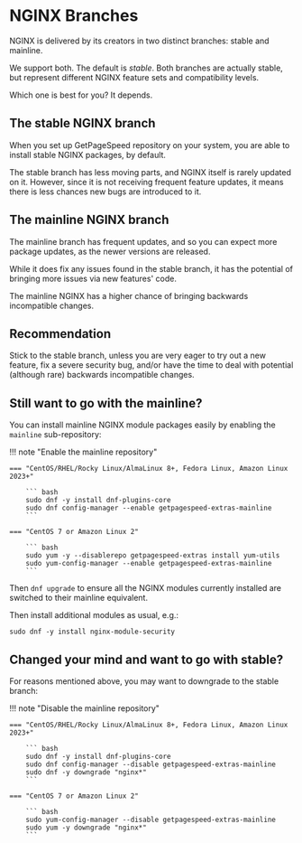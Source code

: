 # NGINX Branches

NGINX is delivered by its creators in two distinct branches: stable and mainline.

We support both. The default is *stable*.
Both branches are actually stable, but represent different NGINX feature sets and compatibility levels.

Which one is best for you? It depends.

## The stable NGINX branch

When you set up GetPageSpeed repository on your system, you are able to install stable NGINX
packages, by default.

The stable branch has less moving parts, and NGINX itself is rarely updated on it.
However, since it is not receiving frequent feature updates, it means there is less chances new bugs
are introduced to it.

## The mainline NGINX branch

The mainline branch has frequent updates, and so you can expect more package updates, as the newer
versions are released.

While it does fix any issues found in the stable branch, it has the potential of bringing more issues
via new features' code.

The mainline NGINX has a higher chance of bringing backwards incompatible changes.

## Recommendation

Stick to the stable branch, unless you are very eager to try out a new feature, fix a severe security bug,
and/or have the time to deal with potential (although rare) backwards incompatible changes.

## Still want to go with the mainline?

You can install mainline NGINX module packages easily by enabling the `mainline` sub-repository:

!!! note "Enable the mainline repository"

    === "CentOS/RHEL/Rocky Linux/AlmaLinux 8+, Fedora Linux, Amazon Linux 2023+"

        ``` bash
        sudo dnf -y install dnf-plugins-core
        sudo dnf config-manager --enable getpagespeed-extras-mainline
        ```

    === "CentOS 7 or Amazon Linux 2"

        ``` bash
        sudo yum -y --disablerepo getpagespeed-extras install yum-utils
        sudo yum-config-manager --enable getpagespeed-extras-mainline
        ```

Then `dnf upgrade` to ensure all the NGINX modules currently installed are switched to their mainline equivalent.

Then install additional modules as usual, e.g.:

```
sudo dnf -y install nginx-module-security
```

## Changed your mind and want to go with stable?

For reasons mentioned above, you may want to downgrade to the stable branch:

!!! note "Disable the mainline repository"

    === "CentOS/RHEL/Rocky Linux/AlmaLinux 8+, Fedora Linux, Amazon Linux 2023+"

        ``` bash
        sudo dnf -y install dnf-plugins-core
        sudo dnf config-manager --disable getpagespeed-extras-mainline
        sudo dnf -y downgrade "nginx*"
        ```

    === "CentOS 7 or Amazon Linux 2"

        ``` bash
        sudo yum-config-manager --disable getpagespeed-extras-mainline
        sudo yum -y downgrade "nginx*"
        ```
